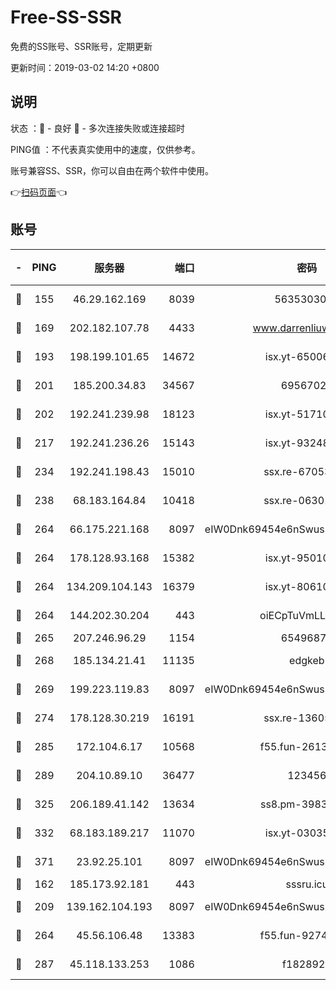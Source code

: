 # Free-SS-SSR

免费的SS账号、SSR账号，定期更新

更新时间：2019-03-02 14:20 +0800

## 说明

状态     ：🙂 - 良好 🙁 - 多次连接失败或连接超时

PING值   ：不代表真实使用中的速度，仅供参考。

账号兼容SS、SSR，你可以自由在两个软件中使用。

👉[扫码页面](https://liesauer.github.io/free-ss-ssr.github.io/)👈

## 账号

|-|PING|服务器|端口|密码|加密方式|区域|
|:----:|:----:|:-----:|-----:|:----:|:----:|:----:|
|🙂|155|46.29.162.169|8039|5635303003|aes-256-cfb|RU|
|🙂|169|202.182.107.78|4433|www.darrenliuwei.com|aes-256-cfb|JP|
|🙂|193|198.199.101.65|14672|isx.yt-65006109|aes-256-cfb|US|
|🙂|201|185.200.34.83|34567|69567020|aes-256-cfb|US|
|🙂|202|192.241.239.98|18123|isx.yt-51710833|aes-256-cfb|US|
|🙂|217|192.241.236.26|15143|isx.yt-93248002|aes-256-cfb|US|
|🙂|234|192.241.198.43|15010|ssx.re-67053093|aes-256-cfb|US|
|🙂|238|68.183.164.84|10418|ssx.re-06301743|aes-256-cfb|US|
|🙂|264|66.175.221.168|8097|eIW0Dnk69454e6nSwuspv9DmS201tQ0D|aes-256-cfb|US|
|🙂|264|178.128.93.168|15382|isx.yt-95010509|aes-256-cfb|SG|
|🙂|264|134.209.104.143|16379|isx.yt-80610954|aes-256-cfb|SG|
|🙂|264|144.202.30.204|443|oiECpTuVmLLxk4Ts|aes-256-cfb|US|
|🙂|265|207.246.96.29|1154|65496879|chacha20|US|
|🙂|268|185.134.21.41|11135|edgkeb|aes-256-cfb|GB|
|🙂|269|199.223.119.83|8097|eIW0Dnk69454e6nSwuspv9DmS201tQ0D|aes-256-cfb|US|
|🙂|274|178.128.30.219|16191|ssx.re-13605619|aes-256-cfb|SG|
|🙂|285|172.104.6.17|10568|f55.fun-26137081|aes-256-cfb|US|
|🙂|289|204.10.89.10|36477|123456|aes-256-cfb|US|
|🙂|325|206.189.41.142|13634|ss8.pm-39830820|aes-256-cfb|SG|
|🙂|332|68.183.189.217|11070|isx.yt-03035936|aes-256-cfb|SG|
|🙂|371|23.92.25.101|8097|eIW0Dnk69454e6nSwuspv9DmS201tQ0D|aes-256-cfb|US|
|🙂|162|185.173.92.181|443|sssru.icu|rc4-md5|RU|
|🙂|209|139.162.104.193|8097|eIW0Dnk69454e6nSwuspv9DmS201tQ0D|aes-256-cfb|JP|
|🙂|264|45.56.106.48|13383|f55.fun-92744438|aes-256-cfb|US|
|🙂|287|45.118.133.253|1086|f1828920|aes-256-cfb|SG|
